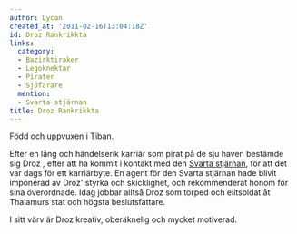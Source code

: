```yaml
---
author: Lycan
created_at: '2011-02-16T13:04:18Z'
id: Droz Rankrikkta
links:
  category:
  - Bazirktiraker
  - Legoknektar
  - Pirater
  - Sjöfarare
  mention:
  - Svarta stjärnan
title: Droz Rankrikkta
---
```


Född och uppvuxen i Tiban.

Efter en lång och händelserik karriär som pirat på de sju haven bestämde sig Droz , efter att ha
kommit i kontakt med den [Svarta stjärnan], för att det var dags för ett karriärbyte. En agent för
den Svarta stjärnan hade blivit imponerad av Droz' styrka och skicklighet, och rekommenderat honom
för sina överordnade. Idag jobbar alltså Droz som torped och elitsoldat åt Thalamurs stat och högsta
beslutsfattare.

I sitt värv är Droz kreativ, oberäknelig och mycket motiverad.

  [Svarta stjärnan]: Svarta_stjärnan